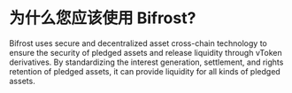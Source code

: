 # 为什么您应该使用 Bifrost?

Bifrost uses secure and decentralized asset cross-chain technology to ensure the security of pledged assets and release liquidity through vToken derivatives. By standardizing the interest generation, settlement, and rights retention of pledged assets, it can provide liquidity for all kinds of pledged assets.

